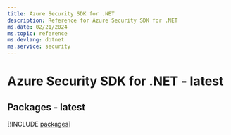 ```yaml
---
title: Azure Security SDK for .NET
description: Reference for Azure Security SDK for .NET
ms.date: 02/21/2024
ms.topic: reference
ms.devlang: dotnet
ms.service: security
---
```

# Azure Security SDK for .NET - latest
## Packages - latest
[!INCLUDE [packages](security-index.md)]
